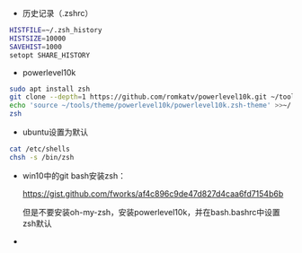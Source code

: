 - 历史记录（.zshrc）

```bash
HISTFILE=~/.zsh_history
HISTSIZE=10000
SAVEHIST=1000
setopt SHARE_HISTORY
```

- powerlevel10k

```bash
sudo apt install zsh
git clone --depth=1 https://github.com/romkatv/powerlevel10k.git ~/tools/theme/powerlevel10k
echo 'source ~/tools/theme/powerlevel10k/powerlevel10k.zsh-theme' >>~/.zshrc
zsh
```

- ubuntu设置为默认

```bash
cat /etc/shells
chsh -s /bin/zsh
```

- win10中的git bash安装zsh：

  https://gist.github.com/fworks/af4c896c9de47d827d4caa6fd7154b6b

  但是不要安装oh-my-zsh，安装powerlevel10k，并在bash.bashrc中设置zsh默认

- 
